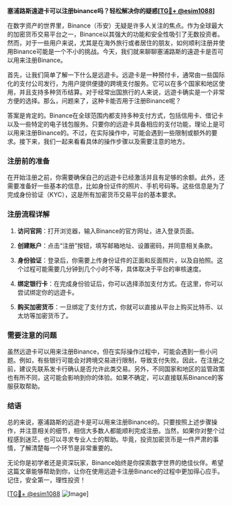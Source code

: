**塞浦路斯遠遊卡可以注册binance吗？轻松解决你的疑惑[[TG💪+ @esim1088](https://t.me/s/esim1088)]**

在数字资产的世界里，Binance（币安）无疑是许多人关注的焦点。作为全球最大的加密货币交易平台之一，Binance以其强大的功能和安全性吸引了无数投资者。然而，对于一些用户来说，尤其是在海外旅行或者居住的朋友，如何顺利注册并使用Binance可能是一个不小的挑战。今天，我们就来聊聊塞浦路斯的遠遊卡是否可以用来注册Binance。

首先，让我们简单了解一下什么是远遊卡。远遊卡是一种预付卡，通常由一些国际化的支付公司发行，为用户提供便捷的跨境支付服务。它可以在多个国家和地区使用，并且支持多种货币结算。对于经常出国旅行的人来说，远遊卡确实是一个非常方便的选择。那么，问题来了，这种卡能否用于注册Binance呢？

答案是肯定的。Binance在全球范围内都支持多种支付方式，包括信用卡、借记卡以及一些特定的电子钱包服务。只要你的远遊卡具备相应的支付功能，理论上是可以用来注册Binance的。不过，在实际操作中，可能会遇到一些限制或额外的要求。接下来，我们一起来看看具体的操作步骤以及需要注意的地方。

### 注册前的准备

在开始注册之前，你需要确保自己的远遊卡已经激活并且有足够的余额。此外，还需要准备好一些基本的信息，比如身份证件的照片、手机号码等。这些信息是为了完成身份验证（KYC），这是所有加密货币交易平台的基本要求。

### 注册流程详解

1. **访问官网**：打开浏览器，输入Binance的官方网址，进入登录页面。
   
2. **创建账户**：点击“注册”按钮，填写邮箱地址、设置密码，并同意相关条款。

3. **身份验证**：登录后，你需要上传身份证件的正面和反面照片，以及自拍照。这个过程可能需要几分钟到几个小时不等，具体取决于平台的审核速度。

4. **绑定银行卡**：在完成身份验证后，你可以选择添加支付方式。在这里，你可以尝试绑定你的远遊卡。

5. **购买加密货币**：一旦绑定了支付方式，你就可以直接从平台上购买比特币、以太坊等加密货币了。

### 需要注意的问题

虽然远遊卡可以用来注册Binance，但在实际操作过程中，可能会遇到一些小问题。例如，有些银行可能会对跨境交易进行限制，导致支付失败。因此，在注册之前，建议先联系发卡行确认是否允许此类交易。另外，不同国家和地区的监管政策也有所不同，这可能会影响到你的体验。如果不确定，可以直接联系Binance的客服获取帮助。

### 结语

总的来说，塞浦路斯的远遊卡是可以用来注册Binance的。只要按照上述步骤操作，并注意相关的细节，相信大多数人都能顺利完成注册。当然，如果你对整个过程感到迷茫，也可以寻求专业人士的帮助。毕竟，投资加密货币是一件严肃的事情，了解清楚每一个环节是非常重要的。

无论你是初学者还是资深玩家，Binance始终是你探索数字世界的绝佳伙伴。希望这篇文章能够帮助到你，让你在使用远遊卡注册Binance的过程中更加得心应手。记住，安全第一，理性投资！

[[TG💪+ @esim1088](https://t.me/s/esim1088) ![Image](https://i.postimg.cc/4NQfJmqS/Snipaste-2025-05-13-00-14-12.png)]